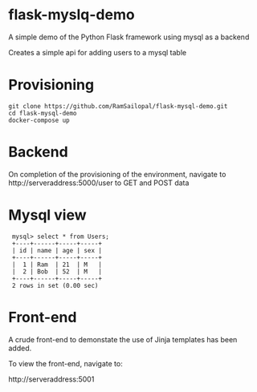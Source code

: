 # flask-myslq-demo

A simple demo of the Python Flask framework using mysql as a backend

Creates a simple api for adding users to a mysql table


# Provisioning

    git clone https://github.com/RamSailopal/flask-mysql-demo.git
    cd flask-mysql-demo
    docker-compose up
    
# Backend
    
    
On completion of the provisioning of the environment, navigate to http://serveraddress:5000/user to GET and POST data

# Mysql view

     mysql> select * from Users;
     +----+------+-----+-----+
     | id | name | age | sex |
     +----+------+-----+-----+
     |  1 | Ram  | 21  | M   |
     |  2 | Bob  | 52  | M   |
     +----+------+-----+-----+
     2 rows in set (0.00 sec)
     

# Front-end

A crude front-end to demonstate the use of Jinja templates has been added.

To view the front-end, navigate to:

http://serveraddress:5001



